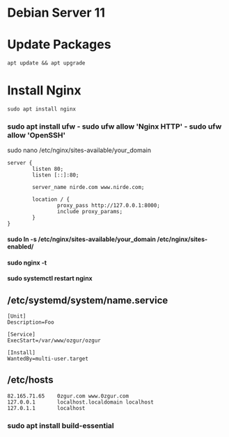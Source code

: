 # Debian Server 11

# Update Packages

```
apt update && apt upgrade
```

# Install Nginx
```
sudo apt install nginx
```


### sudo apt install ufw - sudo ufw allow 'Nginx HTTP' - sudo ufw allow 'OpenSSH'
sudo nano /etc/nginx/sites-available/your_domain

```
server {
        listen 80;
        listen [::]:80;

        server_name nirde.com www.nirde.com;

        location / {
                proxy_pass http://127.0.0.1:8000;
                include proxy_params;
        }
}
```

#### sudo ln -s /etc/nginx/sites-available/your_domain /etc/nginx/sites-enabled/
#### sudo nginx -t
#### sudo systemctl restart nginx

## /etc/systemd/system/name.service
```
[Unit]
Description=Foo

[Service]
ExecStart=/var/www/ozgur/ozgur

[Install]
WantedBy=multi-user.target
```
## /etc/hosts
```
82.165.71.65    0zgur.com www.0zgur.com
127.0.0.1       localhost.localdomain localhost
127.0.1.1       localhost
```
### sudo apt install build-essential

